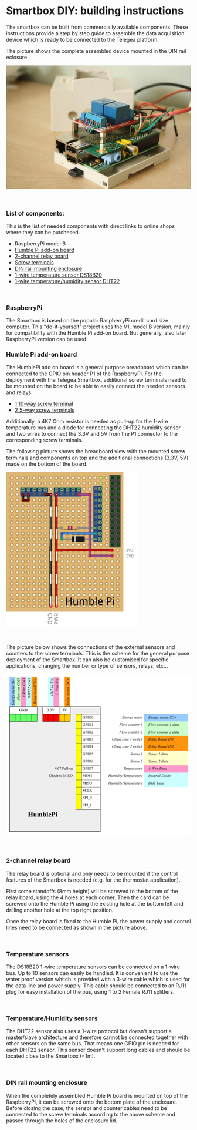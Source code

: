 # Smartbox DIY: building instructions

The smartbox can be built from commercially available components. These instructions provide a step by step guide to assemble the data acquisition device which is ready to be connected to the Telegea platform.  

The picture shows the complete assembled device mounted in the DIN rail eclosure.

![Smartbox](pictures/smartbox-proto.jpg "Smartbox")  
  
<br>

### List of components:

This is the list of needed components with direct links to online shops where they can be purchesed.  

* RaspberryPi model B 
* [Humble Pi add-on board](https://www.wirelessthings.net/humble-pi)
* [2-channel relay board](http://www.plexishop.it/it/robotica-ed-automazione/moduli-rele-e-mosfet/schede-rele/modulo-2-rele-optoisolato.html)
* [Screw terminals](http://it.rs-online.com/web/p/blocchetti-terminali-da-pcb/2204355/)
* [DIN rail mounting enclosure](http://yadom.fr/boitiers/boitiers-raspberry/raspberry-pi-a-b/boitier-pour-raspberry-pi-montage-rail-din-v2-piface.html)
* [1-wire temperature sensor DS18B20](https://www.adafruit.com/products/381)
* [1-wire temperature/humidity sensor DHT22](https://www.adafruit.com/products/393)
  
<br>

### RaspberryPi 

The Smartbox is based on the popular RaspberryPi credit card size computer. This "do-it-yourself" project uses the V1, model B version, mainly for compatibility with the Humble Pi add-on board. But generally, also later RaspberryPi version can be used.  


### Humble Pi add-on board

The HumblePi add on board is a general purpose breadboard which can be connected to the GPIO pin header P1 of the RaspberryPi. For the deployment with the Telegea Smartbox, additional screw terminals need to be mounted on the board to be able to easily connect the needed sensors and relays.  

* [1 10-way screw terminal](http://it.rs-online.com/web/p/blocchetti-terminali-da-pcb/2204355/)
* [2 5-way screw terminals](http://it.rs-online.com/web/p/blocchetti-terminali-da-pcb/7901105/)

Additionally, a 4K7 Ohm resistor is needed as pull-up for the 1-wire temperature bus and a diode for connecting the DHT22 humidity sensor and two wires to connect the 3.3V and 5V from the P1 connector to the corresponding screw terminals.  

The following picture shows the breadboard view with the mounted screw terminals and components on top and the additional connections (3.3V, 5V) made on the bottom of the board.  
  
![Humble Pi breadboard view](pictures/humblepi_bb.png "Humble Pi breadboard view")  
  
<br>

The picture below shows the connections of the external sensors and counters to the screw terminals. This is the scheme for the general purpose deployment of the Smartbox. It can also be customised for specific applications, changing the number or type of sensors, relays, etc...  
  
![Humble Pi connection view](pictures/humblepi_connections.png "Humble Pi connections view")  

<br>

### 2-channel relay board

The relay board is optional and only needs to be mounted if the control features of the Smartbox is needed (e.g. for the thermostat application).  

First some standoffs (8mm height) will be screwed to the bottom of the relay board, using the 4 holes at each corner. Then the card can be screwed onto the Humble Pi using the existing hole at the bottom left and drilling another hole at the top right position.  

Once the relay board is fixed to the Humble Pi, the power supply and control lines need to be connected as shown in the picture above.  

<br>

### Temperature sensors

The DS18B20 1-wire temperature sensors can be connected on a 1-wire bus. Up to 10 sensors can easily be handled. It is convenient to use the water proof version whitch is provided with a 3-wire cable which is used for the data line and power supply. This cable should be connected to an RJ11 plug for easy installation of the bus, using 1 to 2 Female RJ11 splitters.  

<br>

### Temperature/Humidity sensors

The DHT22 sensor also uses a 1-wire protocol but doesn't support a master/slave architecture and therefore cannot be connected together with other sensors on the same bus. That means one GPIO pin is needed for each DHT22 sensor. This sensor doesn't support long cables and should be located close to the Smartbox (<1m).  

<br>

### DIN rail mounting enclosure

When the completely assembled Humble Pi board is mounted on top of the RaspberryPi, it can be screwed onto the bottom plate of the enclosure. Before closing the case, the sensor and counter cables need to be connected to the screw terminals according to the above scheme and passed through the holes of the enclosure lid.  

